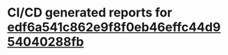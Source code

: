 # CI/CD generated reports for [edf6a541c862e9f8f0eb46effc44d954040288fb](https://github.com/hydephp/develop/commit/edf6a541c862e9f8f0eb46effc44d954040288fb)
